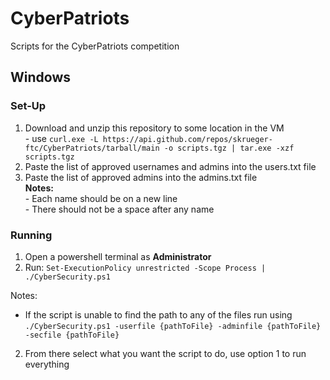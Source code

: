 # CyberPatriots
Scripts for the CyberPatriots competition 

## Windows
### Set-Up
1. Download and unzip this repository to some location in the VM  
\- use `curl.exe -L https://api.github.com/repos/skrueger-ftc/CyberPatriots/tarball/main -o scripts.tgz | tar.exe -xzf scripts.tgz`
3. Paste the list of approved usernames and admins into the users.txt file 
4. Paste the list of approved admins into the admins.txt file  
**Notes:**  
\- Each name should be on a new line  
\- There should not be a space after any name 

### Running
1. Open a powershell terminal as **Administrator**
2. Run: `Set-ExecutionPolicy unrestricted -Scope Process | ./CyberSecurity.ps1`
 
Notes: 
 - If the script is unable to find the path to any of the files run using `./CyberSecurity.ps1 -userfile {pathToFile} -adminfile {pathToFile} -secfile {pathToFile}`

2. From there select what you want the script to do, use option 1 to run everything  

